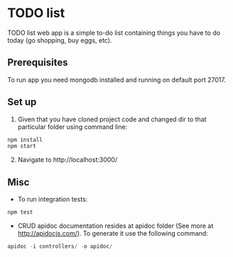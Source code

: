 # TODO list

TODO list web app is a simple to-do list containing things you have to do today (go shopping, buy eggs, etc). 

## Prerequisites

To run app you need mongodb installed and running on default port 27017.

## Set up

1. Given that you have cloned project code and changed dir to that particular folder using command line:

```javascript
npm install
npm start
```

2. Navigate to http://localhost:3000/

## Misc

- To run integration tests:

```javascript
npm test
```

- CRUD apidoc documentation resides at apidoc folder (See more at http://apidocjs.com/). To generate it use the following command:

```javascript
apidoc -i controllers/ -o apidoc/
```
